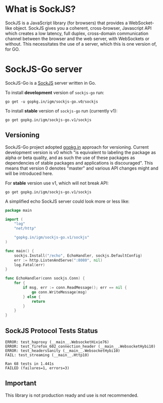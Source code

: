 What is SockJS?
=

SockJS is a JavaScript library (for browsers) that provides a WebSocket-like
object. SockJS gives you a coherent, cross-browser, Javascript API
which creates a low latency, full duplex, cross-domain communication
channel between the browser and the web server, with WebSockets or without.
This necessitates the use of a server, which this is one version of, for GO.


SockJS-Go server
=

SockJS-Go is a [SockJS](https://github.com/sockjs/sockjs-client) server written in Go.

To install **development** version of `sockjs-go` run:

    go get -u gopkg.in/igm/sockjs-go.v0/sockjs

To install **stable** version of `sockjs-go` run (currently v1):

    go get gopkg.in/igm/sockjs-go.v1/sockjs


Versioning
-

SockJS-Go project adopted [gopkg.in](http://gopkg.in) approach for versioning. Current development version is v0 which "is equivalent to labeling the package as alpha or beta quality, and as such the use of these packages as dependencies of stable packages and applications is discouraged". This means that version 0 denotes "master" and various API changes might and will be introduced here. 

For **stable** version use v1, which will not break API:

    go get gopkg.in/igm/sockjs-go.v1/sockjs


A simplified echo SockJS server could look more or less like:    


```go
package main

import (
	"log"
	"net/http"

	"gopkg.in/igm/sockjs-go.v1/sockjs"
)

func main() {
    sockjs.Install("/echo", EchoHandler, sockjs.DefaultConfig)
	err := http.ListenAndServe(":8080", nil)
	log.Fatal(err)
}

func EchoHandler(conn sockjs.Conn) {
	for {
		if msg, err := conn.ReadMessage(); err == nil {
			go conn.WriteMessage(msg)
		} else {
			return
		}
	}
}
```

SockJS Protocol Tests Status
-
```
ERROR: test_haproxy (__main__.WebsocketHixie76)
ERROR: test_firefox_602_connection_header (__main__.WebsocketHybi10)
ERROR: test_headersSanity (__main__.WebsocketHybi10)
FAIL: test_streaming (__main__.Http10)

Ran 68 tests in 1.441s
FAILED (failures=1, errors=3)
```

Important
-
This library is not production ready and use is not recommended.

